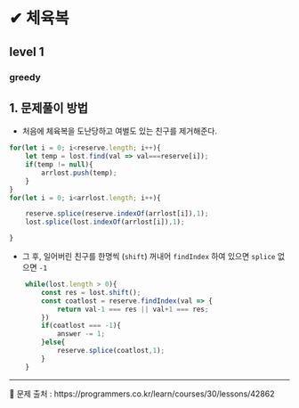 # ✔ 체육복
## level 1
### greedy

## 1. 문제풀이 방법
- 처음에 체육복을 도난당하고 여벌도 있는 친구를 제거해준다.
```javascript
for(let i = 0; i<reserve.length; i++){
    let temp = lost.find(val => val===reserve[i]);
    if(temp != null){
        arrlost.push(temp);
    }
}
for(let i = 0; i<arrlost.length; i++){

    reserve.splice(reserve.indexOf(arrlost[i]),1);
    lost.splice(lost.indexOf(arrlost[i]),1);

}
```

- 그 후, 일어버린 친구를 한명씩 (`shift`) 꺼내어 `findIndex` 하여 있으면 `splice` 없으면 `-1`
```javascript
    while(lost.length > 0){
        const res = lost.shift();
        const coatlost = reserve.findIndex(val => {
            return val-1 === res || val+1 === res;
        })
        if(coatlost === -1){
            answer -= 1;
        }else{
            reserve.splice(coatlost,1);
        }
    }
```

<hr>
📌 문제 출처 : https://programmers.co.kr/learn/courses/30/lessons/42862

